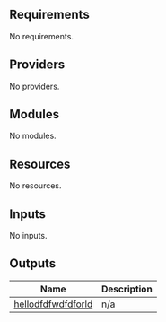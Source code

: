 <!-- BEGIN_TF_DOCS -->
## Requirements

No requirements.

## Providers

No providers.

## Modules

No modules.

## Resources

No resources.

## Inputs

No inputs.

## Outputs

| Name | Description |
|------|-------------|
| <a name="output_hellodfdfwdfdforld"></a> [hellodfdfwdfdforld](#output\_hellodfdfwdfdforld) | n/a |
<!-- END_TF_DOCS -->